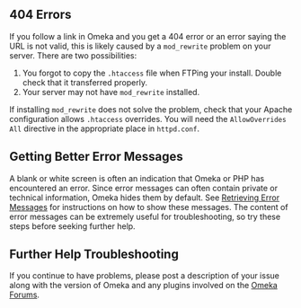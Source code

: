 
404 Errors
-------------------------------------------------------------

If you follow a link in Omeka and you get a 404 error or an error saying the URL is not valid, this is likely caused by a `mod_rewrite` problem on your server. There are two possibilities:

1.  You forgot to copy the `.htaccess` file when FTPing your install. Double check that it transferred properly.
2.  Your server may not have `mod_rewrite` installed. 

If installing `mod_rewrite` does not solve the problem, check that your Apache configuration allows `.htaccess` overrides. You will need the `AllowOverrides All` directive in the appropriate place in `httpd.conf`.

Getting Better Error Messages
---------------------------------------------------------------
A blank or white screen is often an indication that Omeka or PHP has encountered an error. Since error messages can often contain private or technical information, Omeka hides them by default. See [Retrieving Error Messages](Retrieving_Error_Messages.md) for instructions on how to show these messages. The content of error messages can be extremely useful for troubleshooting, so try these steps before seeking further help.

Further Help Troubleshooting
----------------------------------------------------------
If you continue to have problems, please post a description of your issue along with the version of Omeka and any plugins involved on the [Omeka Forums](https://forum.omeka.org).